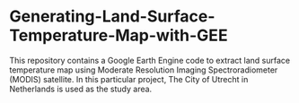 # Generating-Land-Surface-Temperature-Map-with-GEE
This repository contains a Google Earth Engine code to extract land surface temperature map using Moderate Resolution Imaging Spectroradiometer (MODIS) satellite. In this particular project, The City of Utrecht in Netherlands is used as the study area.
